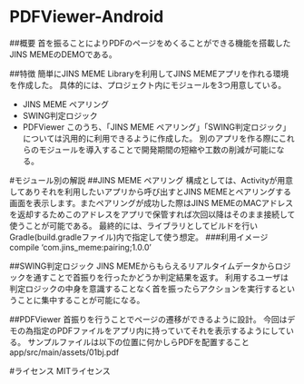 # PDFViewer-Android

##概要
首を振ることによりPDFのページをめくることができる機能を搭載したJINS MEMEのDEMOである。

##特徴
簡単にJINS MEME Libraryを利用してJINS MEMEアプリを作れる環境を作成した。 
具体的には、プロジェクト内にモジュールを3つ用意している。
- JINS MEME ペアリング 
- SWING判定ロジック
- PDFViewer 
このうち、「JINS MEME ペアリング」「SWING判定ロジック」については汎用的に利用できるように作成した。
別のアプリを作る際にこれらのモジュールを導入することで開発期間の短縮や工数の削減が可能になる。

#モジュール別の解説
##JINS MEME ペアリング 
構成としては、Activityが用意してありそれを利用したいアプリから呼び出すとJINS MEMEとペアリングする画面を表示します。またペアリングが成功した際はJINS MEMEのMACアドレスを返却するためこのアドレスをアプリで保管すれば次回以降はそのまま接続して使うことが可能である。 
最終的には、ライブラリとしてビルドを行いGradle(build.gradleファイル)内で指定して使う想定。 
###利用イメージ 
compile ‘com.jins_meme:pairing;1.0.0’

##SWING判定ロジック 
JINS MEMEからもらえるリアルタイムデータからロジックを通すことで首振りを行ったかどうか判定結果を返す。 
利用するユーザは判定ロジックの中身を意識することなく首を振ったらアクションを実行するということに集中することが可能になる。

##PDFViewer
首振りを行うことでページの遷移ができるように設計。 
今回はデモの為指定のPDFファイルをアプリ内に持っていてそれを表示するようにしている。
サンプルファイルは以下の位置に何かしらPDFを配置すること
app/src/main/assets/01bj.pdf 

#ライセンス
MITライセンス
